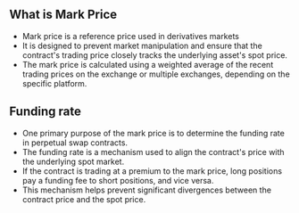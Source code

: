 ## What is Mark Price
* Mark price is a reference price used in derivatives markets
* It is designed to prevent market manipulation and ensure that the contract's trading price closely tracks the underlying asset's spot price.
* The mark price is calculated using a weighted average of the recent trading prices on the exchange or multiple exchanges, depending on the specific platform.

## Funding rate
* One primary purpose of the mark price is to determine the funding rate in perpetual swap contracts.
* The funding rate is a mechanism used to align the contract's price with the underlying spot market.
* If the contract is trading at a premium to the mark price, long positions pay a funding fee to short positions, and vice versa.
* This mechanism helps prevent significant divergences between the contract price and the spot price.

